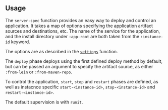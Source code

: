 ## Usage

The `server-spec` function provides an easy way to deploy and control an
application.  It takes a map of options specifying the application artifact
sources and destinations, etc.  The name of the service for the application, and
the install directory under `:app-root` are both taken from the `:instance-id`
keyword.

The options are as described in the
[`settings`](http://palletops.com/app-deploy-crate/0.8/api/pallet.crate.app-deploy.html#var-settings)
function.

The `deploy` phase deploys using the first defined deploy method by default, but
can be passed an argument to specify the artifact source, as either `:from-lein`
or `:from-maven-repo`.

To control the application, `start`, `stop` and `restart` phases are defined, as
well as instacnce specific `start-<instance-id>`, `stop-<instance-id>` and
`restart-<instance-id>`.

The default supervision is with `runit`.
